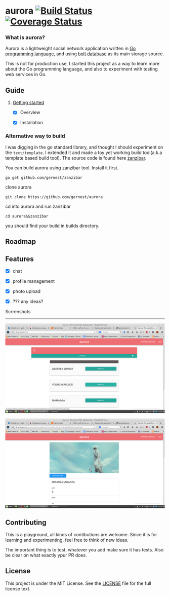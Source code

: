 # aurora [![Build Status](https://drone.io/github.com/gernest/aurora/status.png)](https://drone.io/github.com/gernest/aurora/latest)[![Coverage Status](https://coveralls.io/repos/gernest/aurora/badge.svg?branch=master)](https://coveralls.io/r/gernest/aurora?branch=master)

### What is aurora?
Aurora is a lightweight social network application written in [Go programming language](http://golang.org/),
and using [bolt database](https://github.com/boltdb/bolt) as its main storage source.

This is not for production use, I started this project as a way to learn more about the Go
programming language, and also to experiment with testing web services in Go.

## Guide
1. [Getting started](docs/getting-started.md)
	- [x] Overview
	- [x] Installation


### Alternative way to build
I was digging in the go standard library, and thought I should experiment on the `text/template`. I extended it and made a toy yet working build tool(a.k.a template based build tool). The source code is found here [zanzibar](https://github.com/gernest/zanzibar).

You can build aurora using zanzibar tool. Install it first.

	go get github.com/gernest/zanzibar

clone aurora

	git clone https://github.com/gernest/aurora

cd into aurora and run zanzibar

	cd aurora&&zanzibar

you should find your build in builds directory.

Roadmap
-------

## Features
- [x] chat
- [x] profile management
- [x] photo upload
- [x] ??? any ideas?


Scrrenshots
___________

![screenshot1](screenshot1.png)

![screenshot2](screenshot2.png)

## Contributing
This is a playground, all kinds of contibutions are welcome. Since it is for learning and
experimenting, feel free to think of new ideas.

The important thing is to test, whatever you add make sure it has tests. Also be clear on what
exactly ypur PR does.

## License

This project is under the MIT License. See the [LICENSE](https://github.com/gernest/aurora/blob/master/LICENCE) file for the full license text.
